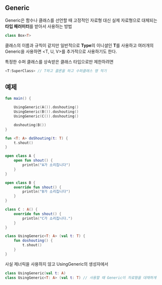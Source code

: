 ## Generic
Generic은 함수나 클래스를 선언할 때 고정적인 자료형 대신 실제 자료형으로 대체되는 **타입 패러미터**를 받아서 사용하는 방법

```kotlin
class Box<T>
```
클래스의 이름과 규칙이 같지만 일반적으로 **Type**의 이니셜인 **T**를 사용하고 여러개의 Generic을 사용하면 <T, U, V>를 추가적으로 사용하기도 한다.

특정한 수퍼 클래스를 상속받은 클래스 타입으로만 제한하려면
```kotlin
<T:SuperClass> // T하고 콜론을 하고 수퍼클래스 명 적기
```

## 예제
```kotlin
fun main() {

    UsingGeneric(A()).doshouting()
    UsingGeneric(B()).doshouting()
    UsingGeneric(C()).doshouting()

    doshouting(B())
}

fun <T: A> doShouting(t: T) {
    t.shout()
}

open class A {
    open fun shout() {
        println("A가 소리칩니다")
    }
}

open class B {
    override fun shout() {
        println("B가 소리칩니다")
    }
}

class C : A() {
    override fun shout() {
        println("C가 소리칩니다.")
    }
}

class UsingGeneric<T: A> (val t: T) {
    fun doshouting() {
        t.shout()
    }
}
```

사실 제너릭을 사용하지 않고 UsingGeneric의 생성자에서
```kotlin
class UsingGeneric(val t: A)
class UsingGeneric<T: A> (val t: T) // 사용할 때 Generic이 자료형을 대채하게 되어 캐스팅을 방지할 수 있어서 성능을 더 높일 수 있다.
```